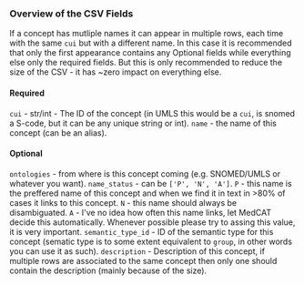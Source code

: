 ### Overview of the CSV Fields
If a concept has mutliple names it can appear in multiple rows, each time with the same `cui` but with a different name. In this case it is recommended that only the first appearance contains any Optional fields while everything else only the required fields. But this is only recommended to reduce the size of the CSV - it has ~zero impact on everything else.


#### Required 
`cui` - str/int - The ID of the concept (in UMLS this would be a `cui`, is snomed a S-code, but it can be any unique string or int).
`name` - the name of this concept (can be an alias).

#### Optional
`ontologies` - from where is this concept coming (e.g. SNOMED/UMLS or whatever you want).
`name_status` - can be `['P', 'N', 'A']`. `P` - this name is the preffered name of this concept and when we find it in text in >80% of cases it links to this concept. `N` - this name should always be disambiguated. `A` - I've no idea how often this name links, let MedCAT decide this automatically. Whenever possible please try to assing this value, it is very important. 
`semantic_type_id` - ID of the semantic type for this concept (sematic type is to some extent equivalent to `group`, in other words you can use it as such).
`description` - Description of this concept, if multiple rows are associated to the same concept then only one should contain the description (mainly because of the size).
